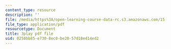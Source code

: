 ```yaml
---
content_type: resource
description: ''
file: /media/https%3A/open-learning-course-data-rc.s3.amazonaws.com/15-390-new-enterprises-spring-2013/0258bb85e7308ec0be2057d18ed14ed2_Ma3ANiGPVNU.pdf
file_type: application/pdf
resourcetype: Document
title: 3play pdf file
uid: 0258bb85-e730-8ec0-be20-57d18ed14ed2
---
```

